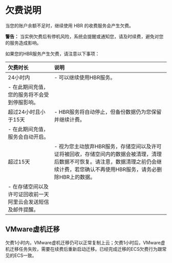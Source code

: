 # 欠费说明

当您的账户余额不足时，继续使用 HBR 的收费服务会产生欠费。

**警告：** 当实例欠费后有停机风险，系统会提醒或通知您，请及时续费，避免对您的服务造成影响。

如果您的HBR服务产生欠费，请注意以下事项：

|欠费时长|说明|
|:---|:-|
|24小时内|-   可以继续使用HBR服务。
-   在此期间充值，您的服务将不会受到停服影响。 |
|超过24小时且小于15天|-   HBR服务将自动停止，但备份数据仍为您保留并继续计费。
-   在此期间充值，服务会自动开启。 |
|超过15天|-   视为您主动放弃HBR服务，存储空间以及许可证将被回收，存储空间内的数据会被清理，清理后数据不可恢复。请注意，数据清理之前仍会继续计费，若您确认不再使用HBR服务，请务必删除HBR上的数据。
-   在存储空间以及许可证回收前一天阿里云会发送短信及邮件提醒。 |

## VMware虚机迁移

欠费1小时内，VMware虚机迁移仍可以正常复制上云；欠费1小时后，VMware虚机迁移任务失败，需要在续费后重新启动迁移。已经完成迁移的ECS欠费行为跟常见的ECS一致。


